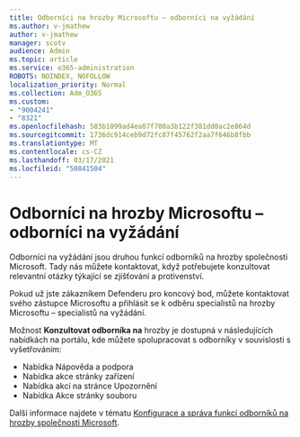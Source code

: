 ```yaml
---
title: Odborníci na hrozby Microsoftu – odborníci na vyžádání
ms.author: v-jmathew
author: v-jmathew
manager: scotv
audience: Admin
ms.topic: article
ms.service: o365-administration
ROBOTS: NOINDEX, NOFOLLOW
localization_priority: Normal
ms.collection: Adm_O365
ms.custom:
- "9004241"
- "8321"
ms.openlocfilehash: 583b1099ad4ea07f780a3b122f381dd0ac2e864d
ms.sourcegitcommit: 1736dc914ceb9d72fc87f45762f2aa7f646b8fbb
ms.translationtype: MT
ms.contentlocale: cs-CZ
ms.lasthandoff: 03/17/2021
ms.locfileid: "50841504"
---
```

# <a name="microsoft-threat-experts---experts-on-demand"></a>Odborníci na hrozby Microsoftu – odborníci na vyžádání

Odborníci na vyžádání jsou druhou funkcí odborníků na hrozby společnosti Microsoft. Tady nás můžete kontaktovat, když potřebujete konzultovat relevantní otázky týkající se zjišťování a protivenství.

Pokud už jste zákazníkem Defenderu pro koncový bod, můžete kontaktovat svého zástupce Microsoftu a přihlásit se k odběru specialistů na hrozby Microsoftu – specialistů na vyžádání.

Možnost **Konzultovat odborníka na** hrozby je dostupná v následujících nabídkách na portálu, kde můžete spolupracovat s odborníky v souvislosti s vyšetřováním:

- Nabídka Nápověda a podpora
- Nabídka akce stránky zařízení
- Nabídka akcí na stránce Upozornění
- Nabídka Akce stránky souboru

Další informace najdete v tématu [Konfigurace a správa funkcí odborníků na hrozby společnosti Microsoft](https://docs.microsoft.com/windows/security/threat-protection/microsoft-defender-atp/configure-microsoft-threat-experts).
